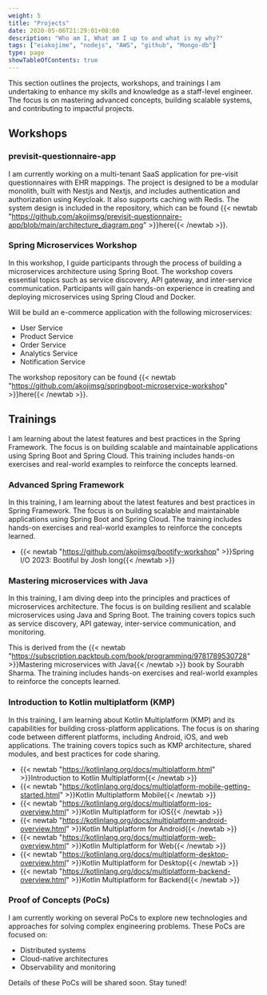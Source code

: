 ```yaml
---
weight: 5
title: "Projects"
date: 2020-05-06T21:29:01+08:00
description: "Who am I, What am I up to and what is my why?"
tags: ["eiakojime", "nodejs", "AWS", "github", "Mongo-db"]
type: page
showTableOfContents: true
---
```


This section outlines the projects, workshops, and trainings I am undertaking to enhance my skills and knowledge as a staff-level engineer. The focus is on mastering advanced concepts, building scalable systems, and contributing to impactful projects.

## Workshops

### previsit-questionnaire-app

I am currently working on a multi-tenant SaaS application for pre-visit questionnaires with EHR mappings. The project is designed to be a modular monolith, built with Nestjs and Nextjs, and includes authentication and authorization using Keycloak. It also supports caching with Redis.
The system design is included in the repository, which can be found {{< newtab "https://github.com/akojimsg/previsit-questionnaire-app/blob/main/architecture_diagram.png" >}}here{{< /newtab >}}.


### Spring Microservices Workshop

In this workshop, I guide participants through the process of building a microservices architecture using Spring Boot. The workshop covers essential topics such as service discovery, API gateway, and inter-service communication. Participants will gain hands-on experience in creating and deploying microservices using Spring Cloud and Docker.

Will be build an e-commerce application with the following microservices:

- User Service
- Product Service
- Order Service
- Analytics Service
- Notification Service

The workshop repository can be found {{< newtab "https://github.com/akojimsg/springboot-microservice-workshop" >}}here{{< /newtab >}}.


## Trainings

I am learning about the latest features and best practices in the Spring Framework. The focus is on building scalable and maintainable applications using Spring Boot and Spring Cloud. This training includes hands-on exercises and real-world examples to reinforce the concepts learned.

### Advanced Spring Framework
In this training, I am learning about the latest features and best practices in Spring Framework. The focus is on building scalable and maintainable applications using Spring Boot and Spring Cloud. The training includes hands-on exercises and real-world examples to reinforce the concepts learned.

- {{< newtab "https://github.com/akojimsg/bootify-workshop" >}}Spring I/O 2023: Bootiful by Josh long{{< /newtab >}}

### Mastering microservices with Java

In this training, I am diving deep into the principles and practices of microservices architecture. The focus is on building resilient and scalable microservices using Java and Spring Boot. The training covers topics such as service discovery, API gateway, inter-service communication, and monitoring.

This is derived from the {{< newtab "https://subscription.packtpub.com/book/programming/9781789530728" >}}Mastering microservices with Java{{< /newtab >}} book by Sourabh Sharma. The training includes hands-on exercises and real-world examples to reinforce the concepts learned.

### Introduction to Kotlin multiplatform (KMP)

In this training, I am learning about Kotlin Multiplatform (KMP) and its capabilities for building cross-platform applications. The focus is on sharing code between different platforms, including Android, iOS, and web applications. The training covers topics such as KMP architecture, shared modules, and best practices for code sharing.
- {{< newtab "https://kotlinlang.org/docs/multiplatform.html" >}}Introduction to Kotlin Multiplatform{{< /newtab >}}
- {{< newtab "https://kotlinlang.org/docs/multiplatform-mobile-getting-started.html" >}}Kotlin Multiplatform Mobile{{< /newtab >}}
- {{< newtab "https://kotlinlang.org/docs/multiplatform-ios-overview.html" >}}Kotlin Multiplatform for iOS{{< /newtab >}}
- {{< newtab "https://kotlinlang.org/docs/multiplatform-android-overview.html" >}}Kotlin Multiplatform for Android{{< /newtab >}}
- {{< newtab "https://kotlinlang.org/docs/multiplatform-web-overview.html" >}}Kotlin Multiplatform for Web{{< /newtab >}}
- {{< newtab "https://kotlinlang.org/docs/multiplatform-desktop-overview.html" >}}Kotlin Multiplatform for Desktop{{< /newtab >}}
- {{< newtab "https://kotlinlang.org/docs/multiplatform-backend-overview.html" >}}Kotlin Multiplatform for Backend{{< /newtab >}}

### Proof of Concepts (PoCs)

I am currently working on several PoCs to explore new technologies and approaches for solving complex engineering problems. These PoCs are focused on:
- Distributed systems
- Cloud-native architectures
- Observability and monitoring

Details of these PoCs will be shared soon. Stay tuned!
